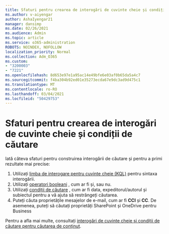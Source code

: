 ```yaml
---
title: Sfaturi pentru crearea de interogări de cuvinte cheie și condiții de căutare
ms.author: v-aiyengar
author: AshaIyengar21
manager: dansimp
ms.date: 02/26/2021
ms.audience: Admin
ms.topic: article
ms.service: o365-administration
ROBOTS: NOINDEX, NOFOLLOW
localization_priority: Normal
ms.collection: Adm_O365
ms.custom:
- "3200003"
- "7221"
ms.openlocfilehash: 8d653e97e1a95ac14e49bfe6e03af0b65da5a4c7
ms.sourcegitcommit: f4ba304b92ed01e35273ecda67e9dc3ad9d475c1
ms.translationtype: MT
ms.contentlocale: ro-RO
ms.lasthandoff: 03/04/2021
ms.locfileid: "50429753"
---
```

# <a name="tips-for-building-keyword-queries-and-search-conditions"></a>Sfaturi pentru crearea de interogări de cuvinte cheie și condiții de căutare

Iată câteva sfaturi pentru construirea interogării de căutare și pentru a primi rezultate mai precise:

1. Utilizați [limba de interogare pentru cuvinte cheie (KQL)](https://go.microsoft.com/fwlink/?linkid=2101591) pentru sintaxa interogării.
1. Utilizați [operatori booleani](https://go.microsoft.com/fwlink/?linkid=2101592) , cum ar fi și, sau nu.
1. Utilizați [condiții de căutare](https://go.microsoft.com/fwlink/?linkid=2102410) , cum ar fi data, expeditorul/autorul și subiectul pentru a vă ajuta să restrângeți căutarea.
1. Puteți căuta proprietățile mesajelor de e-mail, cum ar fi **CCI** și **CC**. De asemenea, puteți să căutați proprietăți SharePoint și OneDrive pentru Business

Pentru a afla mai multe, consultați [interogări de cuvinte cheie și condiții de căutare pentru căutarea de conținut](https://go.microsoft.com/fwlink/?linkid=2102411).
